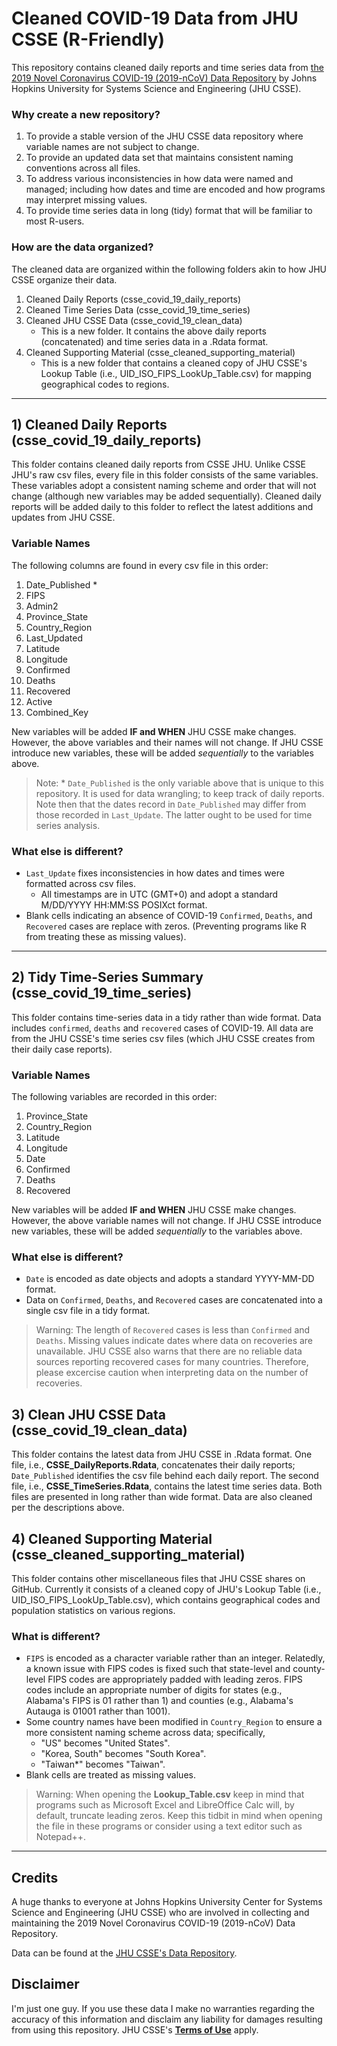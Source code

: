 # Cleaned COVID-19 Data from JHU CSSE (R-Friendly)

This repository contains cleaned daily reports and time series data from [the 2019 Novel Coronavirus COVID-19 (2019-nCoV) Data Repository](https://github.com/CSSEGISandData/COVID-19#2019-novel-coronavirus-covid-19-2019-ncov-data-repository-by-johns-hopkins-csse) by Johns Hopkins University for Systems Science and Engineering (JHU CSSE). 

### **Why create a new repository?**
1. To provide a stable version of the JHU CSSE data repository where variable names are not subject to change.
2. To provide an updated data set that maintains consistent naming conventions across all files. 
3. To address various inconsistencies in how data were named and managed; including how dates and time are encoded and how programs may interpret missing values.  
4. To provide time series data in long (tidy) format that will be familiar to most R-users.  

### **How are the data organized?**

The cleaned data are organized within the following folders akin to how JHU CSSE organize their data. 

1. Cleaned Daily Reports (csse_covid_19_daily_reports)
2. Cleaned Time Series Data (csse_covid_19_time_series)
3. Cleaned JHU CSSE Data (csse_covid_19_clean_data)
    * This is a new folder. It contains the above daily reports (concatenated) and time series data in a .Rdata format. 
4. Cleaned Supporting Material (csse_cleaned_supporting_material)
    * This is a new folder that contains a cleaned copy of JHU CSSE's Lookup Table (i.e., UID_ISO_FIPS_LookUp_Table.csv) for mapping geographical codes to regions.

---
## 1) Cleaned Daily Reports (csse_covid_19_daily_reports)

This folder contains cleaned daily reports from CSSE JHU. Unlike CSSE JHU's raw csv files, every file in this folder consists of the same variables. These variables adopt a consistent naming scheme and order that will not change (although new variables may be added sequentially). Cleaned daily reports will be added daily to this folder to reflect the latest additions and updates from JHU CSSE. 

### **Variable Names**

The following columns are found in every csv file in this order:

1. Date_Published *
2. FIPS                
2. Admin2             
3. Province_State      
4. Country_Region      
5. Last_Updated         
6. Latitude            
7. Longitude                    
8. Confirmed 
9. Deaths 
10. Recovered 
11. Active            
12. Combined_Key   

New variables will be added **IF and WHEN** JHU CSSE make changes. However, the above variables and their names will not change. If JHU CSSE introduce new variables, these will be added *sequentially* to the variables above. 

> Note: * `Date_Published` is the only variable above that is unique to this repository. It is used for data wrangling; to keep track of daily reports. Note then that the dates record in `Date_Published` may differ from those recorded in `Last_Update`. The latter ought to be used for time series analysis. 

### **What else is different?**

* `Last_Update` fixes inconsistencies in how dates and times were formatted across csv files. 
     * All timestamps are in UTC (GMT+0) and adopt a standard M/DD/YYYY HH:MM:SS POSIXct format.
* Blank cells indicating an absence of COVID-19 `Confirmed`, `Deaths`, and `Recovered` cases are replace with zeros. (Preventing programs like R from treating these as missing values). 

---
## 2) Tidy Time-Series Summary (csse_covid_19_time_series)

This folder contains time-series data in a tidy rather than wide format. Data includes `confirmed`, `deaths` and `recovered` cases of COVID-19. All data are from the JHU CSSE's time series csv files (which JHU CSSE creates from their daily case reports).

### **Variable Names**

The following variables are recorded in this order:

1. Province_State                
2. Country_Region                
6. Latitude            
7. Longitude 
5. Date                   
8. Confirmed 
9. Deaths 
10. Recovered  

New variables will be added **IF and WHEN** JHU CSSE make changes. However, the above variable names will not change. If JHU CSSE introduce new variables, these will be added *sequentially* to the variables above. 

### **What else is different?**

* `Date` is encoded as date objects and adopts a standard YYYY-MM-DD format.
* Data on `Confirmed`, `Deaths`, and `Recovered` cases are concatenated into a single csv file in a tidy format.  

> Warning: The length of `Recovered` cases is less than `Confirmed` and `Deaths`. Missing values indicate dates where data on recoveries are unavailable. JHU CSSE also warns that there are no reliable data sources reporting recovered cases for many countries. Therefore, please excercise caution when interpreting data on the number of recoveries. 

## 3) Clean JHU CSSE Data (csse_covid_19_clean_data)

This folder contains the latest data from JHU CSSE in .Rdata format. One file, i.e., **CSSE_DailyReports.Rdata**, concatenates their daily reports; `Date_Published` identifies the csv file behind each daily report. The second file, i.e., **CSSE_TimeSeries.Rdata**,  contains the latest time series data. Both files are presented in long rather than wide format. Data are also cleaned per the descriptions above.   

## 4) Cleaned Supporting Material (csse_cleaned_supporting_material)

This folder contains other miscellaneous files that JHU CSSE shares on GitHub. Currently it consists of a cleaned copy of JHU's Lookup Table (i.e., UID_ISO_FIPS_LookUp_Table.csv), which contains geographical codes and population statistics on various regions. 

### **What is different?**

* `FIPS` is encoded as a character variable rather than an integer. Relatedly, a known issue with FIPS codes is fixed such that state-level and county-level FIPS codes are appropriately padded with leading zeros. FIPS codes include an appropriate number of digits for states (e.g., Alabama's FIPS is 01 rather than 1) and counties (e.g., Alabama's Autauga is 01001 rather than 1001).
* Some country names have been modified in `Country_Region` to ensure a more consistent naming scheme across data; specifically, 
    * "US" becomes "United States".
    * "Korea, South" becomes "South Korea".
    * "Taiwan*" becomes "Taiwan".
* Blank cells are treated as missing values. 

> Warning: When opening the **Lookup_Table.csv** keep in mind that programs such as Microsoft Excel and LibreOffice Calc will, by default, truncate leading zeros. Keep this tidbit in mind when opening the file in these programs or consider using a text editor such as Notepad++. 


---
## Credits

A huge thanks to everyone at Johns Hopkins University Center for Systems Science and Engineering (JHU CSSE) who are involved in collecting and maintaining the 2019 Novel Coronavirus COVID-19 (2019-nCoV) Data Repository. 

Data can be found at the [JHU CSSE's Data Repository](https://github.com/CSSEGISandData/COVID-19).

## Disclaimer 

I'm just one guy. If you use these data I make no warranties regarding the accuracy of this information and disclaim any liability for damages resulting from using this repository. JHU CSSE's [**Terms of Use**](https://github.com/CSSEGISandData/COVID-19) apply. 
